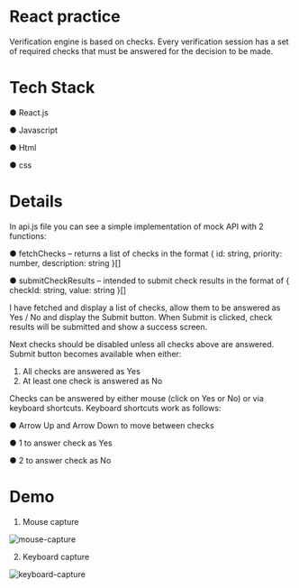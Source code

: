 # React practice
Verification engine is based on checks. Every verification session has a set of required checks that must be answered for the decision to be made.

# Tech Stack
● React.js

● Javascript

● Html

● css

# Details
In api.js file you can see a simple implementation of mock API with 2 functions:

● fetchChecks – returns a list of checks in the format { id: string,
priority: number, description: string }[]

● submitCheckResults – intended to submit check results in the format of {
checkId: string, value: string }[]

I have fetched and display a list of checks, allow them to be answered as Yes /
No and display the Submit button. When Submit is clicked, check results will be
submitted and show a success screen.

Next checks should be disabled unless all checks above are answered. Submit
button becomes available when either:
1. All checks are answered as Yes
2. At least one check is answered as No

Checks can be answered by either mouse (click on Yes or No) or via keyboard
shortcuts. Keyboard shortcuts work as follows:

● Arrow Up and Arrow Down to move between checks

● 1 to answer check as Yes

● 2 to answer check as No

# Demo

1. Mouse capture

![mouse-capture](https://user-images.githubusercontent.com/88626686/137091288-26a45aad-ddab-445a-bcec-4328d6bc3013.gif)


2. Keyboard capture

![keyboard-capture](https://user-images.githubusercontent.com/88626686/137091326-fb197ee6-5f0d-4c21-9ee1-f482f419afc3.gif)

